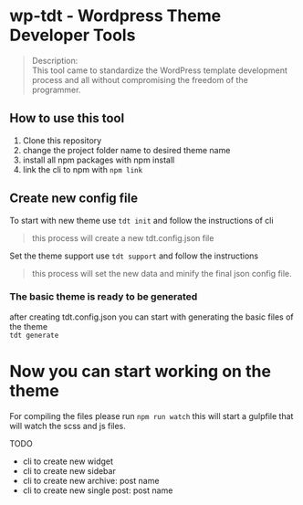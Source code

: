 # wp-tdt - Wordpress Theme Developer Tools

> Description:  
> This tool came to standardize the WordPress template development process and all without compromising the freedom of the programmer.

## How to use this tool
1. Clone this repository
2. change the project folder name to desired theme name
3. install all npm packages with npm install
4. link the cli to npm with `npm link`

## Create new config file
To start with new theme use `tdt init` and follow the instructions of cli

> this process will create a new tdt.config.json file

Set the theme support use `tdt support` and follow the instructions

> this process will set the new data and minify the final json config file.

### The basic theme is ready to be generated
after creating tdt.config.json you can start with generating the basic files of the theme <br>
`tdt generate`


# Now you can start working on the theme
For compiling the files please run `npm run watch` this will start a gulpfile that will watch the scss and js files.






TODO
* cli to create new widget
* cli to create new sidebar
* cli to create new archive: post name
* cli to create new single post: post name

